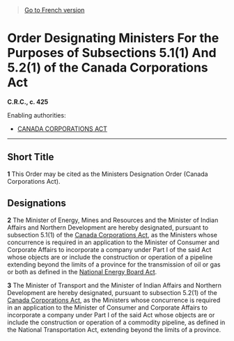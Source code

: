 > [Go to French version](/fr/Règlements/Codification%20des%20règlements%20du%20Canada/401-500/C.R.C.,%20ch.%20425.md)

# Order Designating Ministers For the Purposes of Subsections 5.1(1) And 5.2(1) of the Canada Corporations Act

**C.R.C., c. 425**

Enabling authorities: 
- [CANADA CORPORATIONS ACT](/en/Acts/Statutes%20of%20Canada/1970/c.%20C-32.md)

----------



## Short Title


**1** This Order may be cited as the Ministers Designation Order (Canada Corporations Act).




## Designations


**2** The Minister of Energy, Mines and Resources and the Minister of Indian Affairs and Northern Development are hereby designated, pursuant to subsection 5.1(1) of the [Canada Corporations Act](/en/Acts/Statutes%20of%20Canada/1970/c.%20C-32.md), as the Ministers whose concurrence is required in an application to the Minister of Consumer and Corporate Affairs to incorporate a company under Part I of the said Act whose objects are or include the construction or operation of a pipeline extending beyond the limits of a province for the transmission of oil or gas or both as defined in the [National Energy Board Act](/en/Acts/Revised%20Statutes%20of%20Canada/N/N-7.md).



**3** The Minister of Transport and the Minister of Indian Affairs and Northern Development are hereby designated, pursuant to subsection 5.2(1) of the [Canada Corporations Act](/en/Acts/Statutes%20of%20Canada/1970/c.%20C-32.md), as the Ministers whose concurrence is required in an application to the Minister of Consumer and Corporate Affairs to incorporate a company under Part I of the said Act whose objects are or include the construction or operation of a commodity pipeline, as defined in the National Transportation Act, extending beyond the limits of a province.


